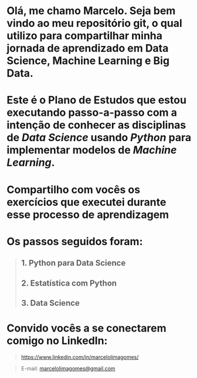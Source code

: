 # Olá, me chamo Marcelo. Seja bem vindo ao meu repositório git, o qual utilizo para compartilhar minha jornada de aprendizado em Data Science, Machine Learning e Big Data. 

# Este é o Plano de Estudos que estou executando passo-a-passo com a intenção de conhecer as disciplinas de *Data Science* usando *Python* para implementar modelos de *Machine Learning*.

# Compartilho com vocês os exercícios que executei durante esse processo de aprendizagem

# Os passos seguidos foram:

>## 1. Python para Data Science
>## 2. Estatística com Python
>## 3. Data Science

# Convido vocês a se conectarem comigo no LinkedIn:
> https://www.linkedin.com/in/marcelolimagomes/

> E-mail: marcelolimagomes@gmail.com